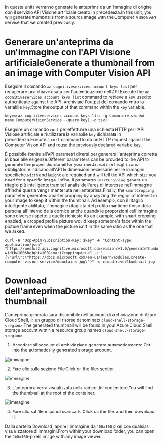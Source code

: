 <span data-ttu-id="51ee7-101">In questa unità verranno generate le anteprime da un'immagine di origine con il servizio API Visione artificiale creato in precedenza.</span><span class="sxs-lookup"><span data-stu-id="51ee7-101">In this unit, you will generate thumbnails from a source image with the Computer Vision API service that we created previously.</span></span>

# <a name="generate-a-thumbnail-from-an-image-with-computer-vision-api"></a><span data-ttu-id="51ee7-102">Generare un'anteprima da un'immagine con l'API Visione artificiale</span><span class="sxs-lookup"><span data-stu-id="51ee7-102">Generate a thumbnail from an image with Computer Vision API</span></span>

<span data-ttu-id="51ee7-103">Eseguire il comando `az cognitiveservices account keys list` per recuperare una chiave usata per l'autenticazione nell'API.</span><span class="sxs-lookup"><span data-stu-id="51ee7-103">Execute the `az cognitiveservices account keys list` command to retrieve a key used to authenticate against the API.</span></span> <span data-ttu-id="51ee7-104">Archiviare l'output del comando entro la variabile `key`.</span><span class="sxs-lookup"><span data-stu-id="51ee7-104">Store the output of that command within the `key` variable.</span></span>

```azurecli
key=$(az cognitiveservices account keys list -g ComputerVisionRG --name ComputerVisionService --query key1 -o tsv)
```

<span data-ttu-id="51ee7-105">Eseguire un comando `curl` per effettuare una richiesta HTTP per l'API Visione artificiale e riutilizzare la variabile `key` dichiarata in precedenza.</span><span class="sxs-lookup"><span data-stu-id="51ee7-105">Execute a `curl` command to do an HTTP request against the Computer Vision API and reuse the previously declared variable `key`.</span></span>

<span data-ttu-id="51ee7-106">È possibile fornire all'API parametri diversi per generare l'anteprima corretta in base alle esigenze.</span><span class="sxs-lookup"><span data-stu-id="51ee7-106">Different parameters can be provided to the API to generate the proper thumbnail for your needs.</span></span> <span data-ttu-id="51ee7-107">`width` e `height` sono obbligatori e indicano all'API le dimensioni necessarie per le immagini specifiche.</span><span class="sxs-lookup"><span data-stu-id="51ee7-107">`width` and `height` are required and will tell the API which size you need for a specific image.</span></span> <span data-ttu-id="51ee7-108">Infine, il parametro `smartCropping` genera un ritaglio più intelligente tramite l'analisi dell'area di interesse nell'immagine affinché questa venga mantenuta nell'anteprima.</span><span class="sxs-lookup"><span data-stu-id="51ee7-108">Finally, the `smartCropping` parameter generates smarter cropping by analyzing the region of interest in your image to keep it within the thumbnail.</span></span> <span data-ttu-id="51ee7-109">Ad esempio, con il ritaglio intelligente abilitato, l'immagine ritagliata del profilo mantiene il viso della persona all'interno della cornice anche quando le proporzioni dell'immagine sono diverse rispetto a quelle richieste.</span><span class="sxs-lookup"><span data-stu-id="51ee7-109">As an example, with smart cropping enabled, a cropped profile picture would keep someone's face within the picture frame even when the picture isn't in the same ratio as the one that we asked.</span></span>

```azurecli
curl -H "Ocp-Apim-Subscription-Key: $key" -H "Content-Type: application/json" "https://westus2.api.cognitive.microsoft.com/vision/v1.0/generateThumbnail?width=100&height=100&smartCropping=true" -d "{\"url\":\"https://docs.microsoft.com/en-us/learn/modules/create-computer-vision-service/mountains.jpg\"}" -o clouddrive/thumbnail.jpg
```

# <a name="downloading-the-thumbnail"></a><span data-ttu-id="51ee7-110">Download dell'anteprima</span><span class="sxs-lookup"><span data-stu-id="51ee7-110">Downloading the thumbnail</span></span>

<span data-ttu-id="51ee7-111">L'anteprima generata sarà disponibile nell'account di archiviazione di Azure Cloud Shell, in un gruppo di risorse denominato `cloud-shell-storage-<region>`.</span><span class="sxs-lookup"><span data-stu-id="51ee7-111">The generated thumbnail will be found in your Azure Cloud Shell storage account within a resource group named `cloud-shell-storage-<region>`.</span></span>

1. <span data-ttu-id="51ee7-112">Accedere all'account di archiviazione generato automaticamente.</span><span class="sxs-lookup"><span data-stu-id="51ee7-112">Get into the automatically generated storage account.</span></span>

![immagine](../images/storage-account.png)

2. <span data-ttu-id="51ee7-114">Fare clic sulla sezione File.</span><span class="sxs-lookup"><span data-stu-id="51ee7-114">Click on the files section.</span></span>

![immagine](../images/storage-account-click-on-files.png)

3. <span data-ttu-id="51ee7-116">L'anteprima verrà visualizzata nella radice del contenitore.</span><span class="sxs-lookup"><span data-stu-id="51ee7-116">You will find the thumbnail at the root of the container.</span></span>

![immagine](../images/storage-account-thumbnail.png)

4. <span data-ttu-id="51ee7-118">Fare clic sul file e quindi scaricarlo.</span><span class="sxs-lookup"><span data-stu-id="51ee7-118">Click on the file, and then download it.</span></span>

<span data-ttu-id="51ee7-119">Dalla cartella Download, aprire l'immagine da `100x100` pixel con qualsiasi visualizzatore di immagini.</span><span class="sxs-lookup"><span data-stu-id="51ee7-119">From within your download folder, you can open the `100x100`-pixels image with any image viewer.</span></span>